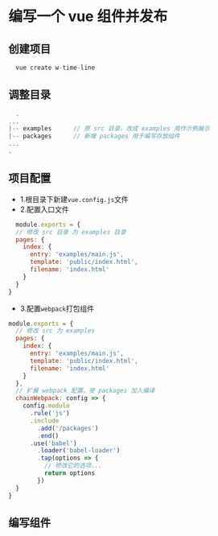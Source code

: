 <!--
 * @Author: wangchaoxu
 * @Date: 2020-10-15 08:54:38
 * @LastEditors: wangchaoxu
 * @LastEditTime: 2020-10-15 09:21:01
 * @Description:
-->

# 编写一个 vue 组件并发布

## 创建项目

```js
  vue create w-time-line
```

## 调整目录

```js
  .
...
|-- examples      // 原 src 目录，改成 examples 用作示例展示
|-- packages      // 新增 packages 用于编写存放组件
...
.

```
## 项目配置
+ 1.根目录下新建`vue.config.js`文件
+ 2.配置入口文件
```js
  module.exports = {
  // 修改 src 目录 为 examples 目录
  pages: {
    index: {
      entry: 'examples/main.js',
      template: 'public/index.html',
      filename: 'index.html'
    }
  }
}

```
+ 3.配置`webpack`打包组件
```js
module.exports = {
  // 修改 src 为 examples
  pages: {
    index: {
      entry: 'examples/main.js',
      template: 'public/index.html',
      filename: 'index.html'
    }
  },
  // 扩展 webpack 配置，使 packages 加入编译
  chainWebpack: config => {
    config.module
      .rule('js')
      .include
        .add('/packages')
        .end()
      .use('babel')
        .loader('babel-loader')
        .tap(options => {
          // 修改它的选项...
          return options
        })
  }
}
```

## 编写组件
